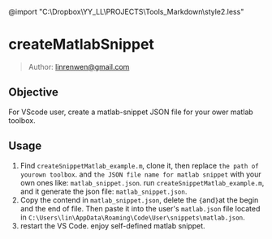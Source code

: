 @import "C:\Dropbox\YY_LL\PROJECTS\Tools_Markdown\style2.less"

# createMatlabSnippet

>Author: linrenwen@gmail.com

## Objective
For VScode user, create a matlab-snippet JSON file for your ower matlab toolbox.

## Usage
1. Find `createSnippetMatlab_example.m`, clone it, then replace `the path of yourown toolbox`. and `the JSON file name for matlab snippet` with your own ones like: `matlab_snippet.json`. run `createSnippetMatlab_example.m`, and it generate the json file: `matlab_snippet.json`.
2. Copy the contend in `matlab_snippet.json`, delete the `{`and`}`at the begin and the end of file. Then paste it into the user's `matlab.json` file located in `C:\Users\lin\AppData\Roaming\Code\User\snippets\matlab.json`.
3. restart the VS Code. enjoy self-defined matlab snippet.